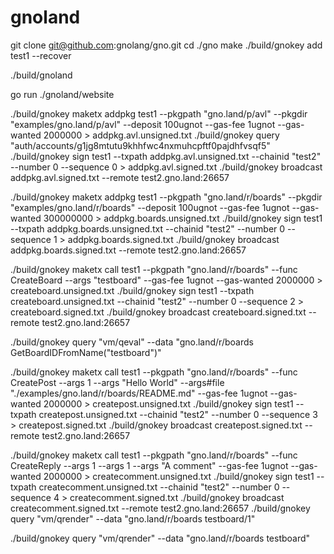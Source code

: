# gnoland
git clone git@github.com:gnolang/gno.git
cd ./gno
make 
./build/gnokey add test1 --recover

./build/gnoland

go run ./gnoland/website

./build/gnokey maketx addpkg test1 --pkgpath "gno.land/p/avl" --pkgdir "examples/gno.land/p/avl" --deposit 100ugnot --gas-fee 1ugnot --gas-wanted 2000000 > addpkg.avl.unsigned.txt
./build/gnokey query "auth/accounts/g1jg8mtutu9khhfwc4nxmuhcpftf0pajdhfvsqf5"
./build/gnokey sign test1 --txpath addpkg.avl.unsigned.txt --chainid "test2" --number 0 --sequence 0 > addpkg.avl.signed.txt
./build/gnokey broadcast addpkg.avl.signed.txt --remote test2.gno.land:26657

./build/gnokey maketx addpkg test1 --pkgpath "gno.land/r/boards" --pkgdir "examples/gno.land/r/boards" --deposit 100ugnot --gas-fee 1ugnot --gas-wanted 300000000 > addpkg.boards.unsigned.txt
./build/gnokey sign test1 --txpath addpkg.boards.unsigned.txt --chainid "test2" --number 0 --sequence 1 > addpkg.boards.signed.txt
./build/gnokey broadcast addpkg.boards.signed.txt --remote test2.gno.land:26657

./build/gnokey maketx call test1 --pkgpath "gno.land/r/boards" --func CreateBoard --args "testboard" --gas-fee 1ugnot --gas-wanted 2000000 > createboard.unsigned.txt
./build/gnokey sign test1 --txpath createboard.unsigned.txt --chainid "test2" --number 0 --sequence 2 > createboard.signed.txt
./build/gnokey broadcast createboard.signed.txt --remote test2.gno.land:26657

./build/gnokey query "vm/qeval" --data "gno.land/r/boards
GetBoardIDFromName(\"testboard\")"

./build/gnokey maketx call test1 --pkgpath "gno.land/r/boards" --func CreatePost --args 1 --args "Hello World" --args#file "./examples/gno.land/r/boards/README.md" --gas-fee 1ugnot --gas-wanted 2000000 > createpost.unsigned.txt
./build/gnokey sign test1 --txpath createpost.unsigned.txt --chainid "test2" --number 0 --sequence 3 > createpost.signed.txt
./build/gnokey broadcast createpost.signed.txt --remote test2.gno.land:26657

./build/gnokey maketx call test1 --pkgpath "gno.land/r/boards" --func CreateReply --args 1 --args 1 --args "A comment" --gas-fee 1ugnot --gas-wanted 2000000 > createcomment.unsigned.txt
./build/gnokey sign test1 --txpath createcomment.unsigned.txt --chainid "test2" --number 0 --sequence 4 > createcomment.signed.txt
./build/gnokey broadcast createcomment.signed.txt --remote test2.gno.land:26657
./build/gnokey query "vm/qrender" --data "gno.land/r/boards
testboard/1"

./build/gnokey query "vm/qrender" --data "gno.land/r/boards
testboard"
